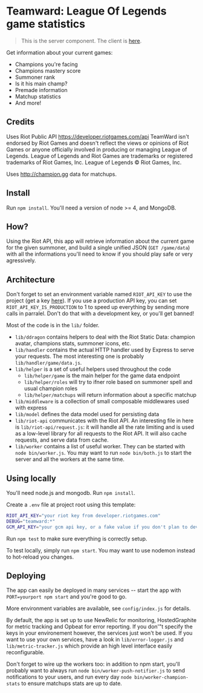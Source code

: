 # Teamward: League Of Legends game statistics
> This is the server component. The client is [here](https://github.com/neamar/teamward-client).

Get information about your current games:

* Champions you're facing
* Champions mastery score
* Summoner rank
* Is it his main champ?
* Premade information
* Matchup statistics
* And more!

## Credits
Uses Riot Public API https://developer.riotgames.com/api
TeamWard isn't endorsed by Riot Games and doesn't reflect the views or opinions of Riot Games or anyone officially involved in producing or managing League of Legends. League of Legends and Riot Games are trademarks or registered trademarks of Riot Games, Inc. League of Legends © Riot Games, Inc.

Uses http://champion.gg data for matchups.

## Install
Run `npm install`. You'll need a version of node >= 4, and MongoDB.

## How?
Using the Riot API, this app will retrieve information about the current game for the given summoner, and build a single unified JSON (`GET /game/data`) with all the informations you'll need to know if you should play safe or very agressively. 

## Architecture
Don't forget to set an environment variable named `RIOT_API_KEY` to use the project (get a key [here](https://developer.riotgames.com/docs/api-keys)).
If you use a production API key, you can set `RIOT_API_KEY_IS_PRODUCTION` to 1 to speed up everything by sending more calls in parralel. Don't do that with a development key, or you'll get banned!

Most of the code is in the `lib/` folder.

* `lib/ddragon` contains helpers to deal with the Riot Static Data: champion avatar, champions stats, summoner icons, etc. 
* `lib/handler` contains the actual HTTP handler used by Express to serve your requests. The most interesting one is probably `lib/handler/game/data.js`.
* `lib/helper` is a set of useful helpers used throughout the code
    - `lib/helper/game` is the main helper for the game data endpoint
    - `lib/helper/roles` will try to ifner role based on summoner spell and usual champion roles
    - `lib/helper/matchups` will return information about a specific matchup
* `lib/middleware` is a collection of small composable middlewares used with express
* `lib/model` defines the data model used for persisting data
* `lib/riot-api` communicates with the Riot API. An interesting file in here is `lib/riot-api/request.js`: it will handle all the rate limiting and is used as a low-level library for all requests to the Riot API. It will also cache requests, and serve data from cache. 
* `lib/worker` contains a list of useful worker. They can be started with `node bin/worker.js`. You may want to run `node bin/both.js` to start the server and all the workers at the same time.

## Using locally
You'll need node.js and mongodb.
Run `npm install`.

Create a `.env` file at project root using this template:

```bash
RIOT_API_KEY="your riot key from developer.riotgames.com"
DEBUG="teamward:*"
GCM_API_KEY="your gcm api key, or a fake value if you don't plan to develop on GCM"
```

Run `npm test` to make sure everything is correctly setup.

To test locally, simply run `npm start`. You may want to use nodemon instead to hot-reload you changes.

## Deploying
The app can easily be deployed in many services -- start the app with `PORT=yourport npm start` and you're good to go.

More environment variables are available, see `config/index.js` for details.

By default, the app is set up to use NewRelic for monitoring, HostedGraphite for metric tracking and Opbeat for error reporting. If you don'"t specify the keys in your environement however, the services just won't be used. If you want to use your own services, have a look in `lib/error-logger.js` and `lib/metric-tracker.js` which provide an high level interface easily reconfigurable.

Don't forget to wire up the workers too: in addition to npm start, you'll probably want to always run `node bin/worker-push-notifier.js` to send notifications to your users, and run every day `node bin/worker-champion-stats` to ensure matchups stats are up to date.
